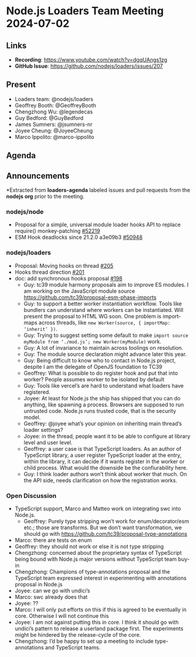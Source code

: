 # Node.js  Loaders Team Meeting 2024-07-02

## Links

* **Recording**: https://www.youtube.com/watch?v=dgqUAngs1zg
* **GitHub Issue**: https://github.com/nodejs/loaders/issues/207

## Present

* Loaders team: @nodejs/loaders
* Geoffrey Booth: @GeoffreyBooth
* Chengzhong Wu: @legendecas
* Guy Bedford: @GuyBedford
* James Sumners: @jsumners-nr
* Joyee Cheung: @JoyeeCheung
* Marco Ippolito: @marco-ippolito

## Agenda

## Announcements

*Extracted from **loaders-agenda** labeled issues and pull requests from the **nodejs org** prior to the meeting.

### nodejs/node

* Proposal for a simple, universal module loader hooks API to replace require() monkey-patching [#52219](https://github.com/nodejs/node/issues/52219)
* ESM Hook deadlocks since 21.2.0 a3e09b3 [#50948](https://github.com/nodejs/node/issues/50948)

### nodejs/loaders

* Proposal: Moving hooks on thread [#205](https://github.com/nodejs/loaders/pull/205)
* Hooks thread direction [#201](https://github.com/nodejs/loaders/issues/201)
* doc: add synchronous hooks proposal [#198](https://github.com/nodejs/loaders/pull/198)
  * Guy: tc39 module harmony proposals aim to improve ES modules. I am working on the JavaScript module source https://github.com/tc39/proposal-esm-phase-imports
  * Guy: to support a better worker instantiation workflow. Tools like bundlers can understand where workers can be instantiated. Will present the proposal to HTML WG soon. One problem is import-maps across threads, like `new Worker(source, { importMap: ‘inherit’ })`.
  * Guy: Trying to suggest setting some default to make `import source myModule from ‘./mod.js’; new Worker(myModule)` work.
  * Guy: A lot of invariance to maintain across toolings on resolution. 
  * Guy: The module source declaration might advance later this year.
  * Guy: Being difficult to know who to contact in Node.js project, despite I am the delegate of OpenJS foundation to TC39
  * Geoffrey: What is possible to do register hook and put that into worker? People assumes worker to be isolated by default
  * Guy: Tools like vercel’s are hard to understand what loaders have registered. 
  * Joyee: At least for Node.js the ship has shipped that you can do anything, like spawning a process. Browsers are supposed to run untrusted code. Node.js runs trusted code, that is the security model. 
  * Geoffrey: @joyee what’s your opinion on inheriting main thread’s loader settings?
  * Joyee: in the thread, people want it to be able to configure at library level and user level.
  * Geoffrey: a user case is that TypeScript loaders. As an author of TypeScript library, a user register TypeScript loader at the entry, within the library, it can decide if it wants register in the worker or child process. What would the downside be the confiurability here.
  * Guy: I think loader authors won’t think about worker that much. On the API side, needs clarification on how the registration works.

### Open Discussion

* TypeScript support, Marco and Matteo work on integrating swc into Node.js.
  * Geoffrey: Purely type stripping won’t work for enum/decorator/esm etc.; those are transforms. But we don’t want transformation, we should go with https://github.com/tc39/proposal-type-annotations
* Marco: there are tests on enum
* Geoffrey: they should not work or else it is not type stripping
* Chengzhong: concerned about the proprietary syntax of TypeScript being bound with Node.js major versions without TypeScript team buy-in
* Chengzhong: Champions of type-annotations proposal and the TypeScript team expressed interest in experimenting with annotations proposal in Node.js
* Joyee: can we go with undici’s 
* Marco: swc already does that
* Joyee: ??
* Marco: I will only put efforts on this if this is agreed to be eventually in core. Otherwise I will not continue this
* Joyee: I am not against putting this in core. I think it should go with undici’s pattern to release a userland package first. The experiments might be hindered by the release-cycle of the core.
* Chengzhong: I’d be happy to set up a meeting to include type-annotations and TypeScript teams.


